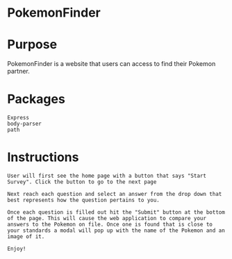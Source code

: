 # PokemonFinder


  # Purpose

  PokemonFinder is a website that users can access to find their Pokemon partner.

  # Packages

    Express
    body-parser
    path

  # Instructions

    User will first see the home page with a button that says "Start Survey". Click the button to go to the next page

    Next reach each question and select an answer from the drop down that best represents how the question pertains to you.

    Once each question is filled out hit the "Submit" button at the bottom of the page. This will cause the web application to compare your answers to the Pokemon on file. Once one is found that is close to your standards a modal will pop up with the name of the Pokemon and an image of it.

    Enjoy!